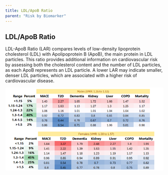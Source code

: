 ```yaml
---
title: LDL/ApoB Ratio
parent: "Risk by Biomarker"
---
```



## LDL/ApoB Ratio


LDL-ApoB Ratio (LAR) compares levels of low-density lipoprotein cholesterol (LDL) with Apolipoprotein B (ApoB), the main protein in LDL particles. This ratio provides additional information on cardiovascular risk by assessing both the cholesterol content and the number of LDL particles, as each ApoB represents an LDL particle. A lower LAR may indicate smaller, denser LDL particles, which are associated with a higher risk of cardiovascular disease.


![LDL/ApoB Ratiorr](/assets/images/rr_lar.png)




